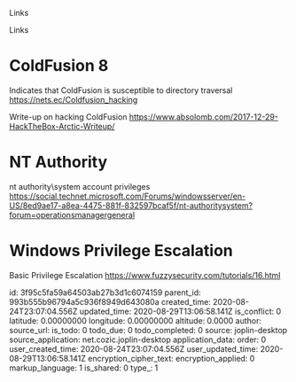 Links

Links

# ColdFusion 8
Indicates that ColdFusion is susceptible to directory traversal
https://nets.ec/Coldfusion_hacking

Write-up on hacking ColdFusion
https://www.absolomb.com/2017-12-29-HackTheBox-Arctic-Writeup/

# NT Authority
nt authority\system account privileges
https://social.technet.microsoft.com/Forums/windowsserver/en-US/8ed9ae17-a8ea-4475-881f-832597bcaf5f/nt-authoritysystem?forum=operationsmanagergeneral

# Windows Privilege Escalation
Basic Privilege Escalation
https://www.fuzzysecurity.com/tutorials/16.html

id: 3f95c5fa59a64503ab27b3d1c6074159
parent_id: 993b555b96794a5c936f8949d643080a
created_time: 2020-08-24T23:07:04.556Z
updated_time: 2020-08-29T13:06:58.141Z
is_conflict: 0
latitude: 0.00000000
longitude: 0.00000000
altitude: 0.0000
author: 
source_url: 
is_todo: 0
todo_due: 0
todo_completed: 0
source: joplin-desktop
source_application: net.cozic.joplin-desktop
application_data: 
order: 0
user_created_time: 2020-08-24T23:07:04.556Z
user_updated_time: 2020-08-29T13:06:58.141Z
encryption_cipher_text: 
encryption_applied: 0
markup_language: 1
is_shared: 0
type_: 1